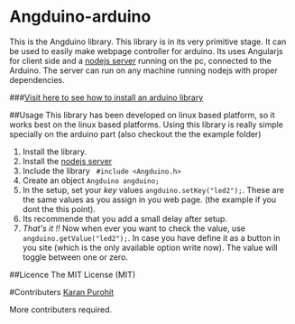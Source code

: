 # Angduino-arduino
This is the Angduino library. This library is in its very primitive stage. It can be used to easily make webpage controller for arduino. Its uses Angularjs for client side and a [nodejs server](https://github.com/K-ran/Angduino-nodejs) running on the pc, connected to the Arduino. The server can run on any machine running nodejs with proper dependencies.

###[Visit here to see how to install an arduino library](https://www.arduino.cc/en/Guide/Libraries)

##Usage
This library has been developed on linux based platform, so it works best on the linux based platforms.
Using this library is really simple specially on the arduino part (also checkout the the example folder)

1. Install the library. 
2. Install the [nodejs server](https://github.com/K-ran/Angduino-nodejs)
3. Include the library ` #include <Angduino.h>`
4. Create an object `Angduino angduino;` 
5. In the setup, set your *key* values `angduino.setKey("led2");`. These are the same values as you assign in you web page. (the example if you dont the this point).
6. Its recommende that you add a small delay after setup.
7. *That's it !!* Now when ever you want to check the value, use `angduino.getValue("led2");`. In case you have define it as a button in you site (which is the only available option write now). The value will toggle between one or zero.

##Licence
The MIT License (MIT)

#Contributers
[Karan Purohit](https://github.com/K-ran/)

More contributers required. 

